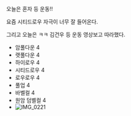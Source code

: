 오늘은 혼자 등 운동!!

요즘 시티드로우 자극이 너무 잘 들어온다.

그리고 오늘은 ㅋㅋ 김건우 등 운동 영상보고 따라했다.

- 암풀다운 4
- 랫풀다운 4
- 하이로우 4
- 시티드로우 4
- 로우로우 4
- 풀업 4
- 바벨컬 4
- 원암 덤벨컬 4
- ![IMG_0221](https://github.com/farmJun/workout-farmJun/assets/101688752/bafb33cf-8502-4e01-a362-d0b36330e5a8)
